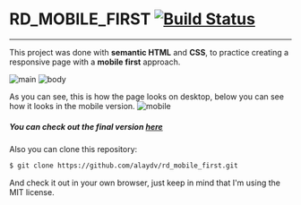 # RD_MOBILE_FIRST [![Build Status](https://travis-ci.org/joemccann/dillinger.svg?branch=master)](https://travis-ci.org/joemccann/dillinger)
-----
This project was done with **semantic HTML** and **CSS**, to practice creating a responsive page with a **mobile first** approach.

![main](https://i.ibb.co/DkyVdsN/Captura-de-pantalla-de-2022-12-11-15-40-53.png)
![body](https://i.ibb.co/NTYHTqG/batata.png)

As you can see, this is how the page looks on desktop, below you can see how it looks in the mobile version.
![mobile](https://i.ibb.co/GsyHygt/Captura-de-pantalla-de-2022-12-11-16-03-32.png)

##### You can check out the final version [**here**](https://alaydv.github.io/rd_mobile_first/)

Also you can clone this repository:
```sh
$ git clone https://github.com/alaydv/rd_mobile_first.git
```

And check it out in your own browser, just keep in mind that I'm using the MIT license.